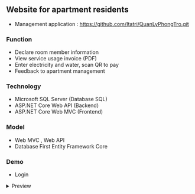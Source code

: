 ## Website for apartment residents
 
- Management application : https://github.com/Itatri/QuanLyPhongTro.git

### Function
- Declare room member information
- View service usage invoice (PDF)
- Enter electricity and water, scan QR to pay
- Feedback to apartment management


### Technology

- Microsoft SQL Server (Database SQL)
- ASP.NET Core Web API (Backend)
- ASP.NET Core Web MVC (Frontend)

### Model
- Web MVC , Web API
- Database First Entity Framework Core

### Demo
- Login
 <details>
   <summary>Preview</summary>
   <img loading="lazy" src="https://github.com/user-attachments/assets/4a71b7c7-d583-47d2-9b31-ddabd64c80d4">
 </details>
